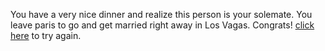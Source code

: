 You have a very nice dinner and realize this person is your solemate. You leave paris to go and get married right away in Los Vagas. Congrats! 
[click here](../home/home.md) to try again.   